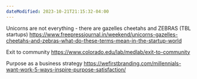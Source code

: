 ```yaml
---
dateModified: 2023-10-21T21:15:32-04:00
---
```

Unicorns are not everything - there are gazelles cheetahs and ZEBRAS (TBL startups)
https://www.freepressjournal.in/weekend/unicorns-gazelles-cheetahs-and-zebras-what-do-these-terms-mean-in-the-startup-world

Exit to community
https://www.colorado.edu/lab/medlab/exit-to-community

Purpose as a business strategy 
https://wefirstbranding.com/millennials-want-work-5-ways-inspire-purpose-satisfaction/


